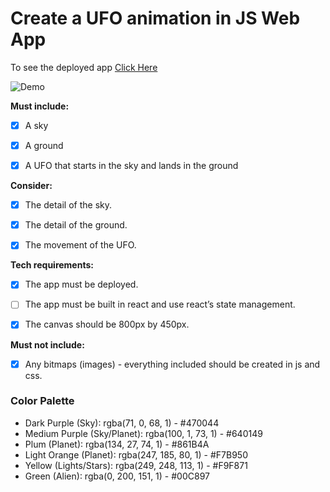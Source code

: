 # Create a UFO animation in JS Web App

To see the deployed app [Click Here](https://jarasmar.github.io/JS-Ufo-Animation/)

![Demo](Ufo-Animation-Demo.gif)

**Must include:**

- [x] A sky

- [x] A ground

- [x] A UFO that starts in the sky and lands in the ground


**Consider:**

- [x] The detail of the sky.

- [x] The detail of the ground.

- [x] The movement of the UFO.


**Tech requirements:**

- [x] The app must be deployed.

- [ ] The app must be built in react and use react’s state management.

- [x] The canvas should be 800px by 450px.


**Must not include:**

- [x] Any bitmaps (images) - everything included should be created in js and css.


### Color Palette
- Dark Purple (Sky): rgba(71, 0, 68, 1) - #470044
- Medium Purple (Sky/Planet): rgba(100, 1, 73, 1) - #640149
- Plum (Planet): rgba(134, 27, 74, 1) - #861B4A
- Light Orange (Planet): rgba(247, 185, 80, 1) - #F7B950
- Yellow (Lights/Stars): rgba(249, 248, 113, 1) - #F9F871
- Green (Alien): rgba(0, 200, 151, 1) - #00C897
